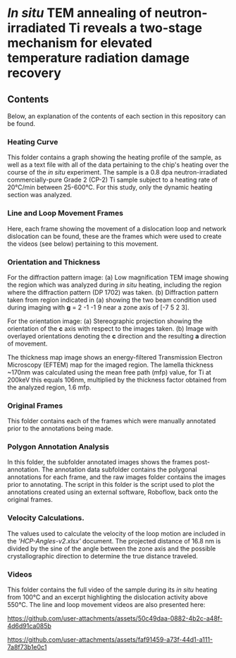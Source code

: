 # _In situ_ TEM annealing of neutron-irradiated Ti reveals a two-stage mechanism for elevated temperature radiation damage recovery
## Contents
Below, an explanation of the contents of each section in this repository can be found.

### Heating Curve
This folder contains a graph showing the heating profile of the sample, as well as a text file with all of the data pertaining to the chip's heating over the course of the _in situ_ experiment. The sample is a 0.8 dpa neutron-irradiated commercially-pure Grade 2 (CP-2) Ti sample subject to a heating rate of 20°C/min between 25-600°C. For this study, only the dynamic heating section was analyzed.

### Line and Loop Movement Frames
Here, each frame showing the movement of a dislocation loop and network dislocation can be found, these are the frames which were used to create the videos (see below) pertaining to this movement.

### Orientation and Thickness
For the diffraction pattern image: (a) Low magnification TEM image showing the region which was analyzed during _in situ_ heating, including the region where the diffraction pattern (DP 1702) was taken. (b) Diffraction pattern taken from region indicated in (a) showing the two beam condition used during imaging with **g** = 2 -1 -1 9 near a zone axis of [-7 5 2 3].

For the orientation image: (a) Stereographic projection showing the orientation of the **c** axis with respect to the images taken. (b) Image with overlayed orientations denoting the **c** direction and the resulting **a** direction of movement.

The thickness map image shows an energy-filtered Transmission Electron Microscopy (EFTEM) map for the imaged region. The lamella thickness ~170nm was calculated using the mean free path (mfp) value, for Ti at 200keV this equals 106nm, multiplied by the thickness factor obtained from the analyzed region, 1.6 mfp.

### Original Frames
This folder contains each of the frames which were manually annotated prior to the annotations being made.

### Polygon Annotation Analysis
In this folder, the subfolder annotated images shows the frames post-annotation. The annotation data subfolder contains the polygonal annotations for each frame, and the raw images folder contains the images prior to annotating. The script in this folder is the script used to plot the annotations created using an external software, Roboflow, back onto the original frames.

### Velocity Calculations.
The values used to calculate the velocity of the loop motion are included in the _'HCP-Angles-v2.xlsx'_ document. The projected distance of 16.8 nm is divided by the sine of the angle between the zone axis and the possible crystallographic direction to determine the true distance traveled.

### Videos
This folder contains the full video of the sample during its _in situ_ heating from 100°C and an excerpt highlighting the dislocation activity above 550°C. The line and loop movement videos are also presented here:

https://github.com/user-attachments/assets/50c49daa-0882-4b2c-a48f-4d6d91ca085b

https://github.com/user-attachments/assets/faf91459-a73f-44d1-a111-7a8f73b1e0c1
